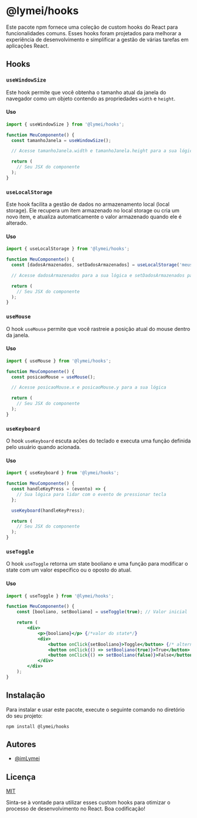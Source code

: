 # @lymei/hooks

Este pacote npm fornece uma coleção de custom hooks do React para funcionalidades comuns. Esses hooks foram projetados para melhorar a experiência de desenvolvimento e simplificar a gestão de várias tarefas em aplicações React.

## Hooks

### `useWindowSize`

Este hook permite que você obtenha o tamanho atual da janela do navegador como um objeto contendo as propriedades `width` e `height`.

#### Uso

```jsx
import { useWindowSize } from '@lymei/hooks';

function MeuComponente() {
  const tamanhoJanela = useWindowSize();

  // Acesse tamanhoJanela.width e tamanhoJanela.height para a sua lógica

  return (
    // Seu JSX do componente
  );
}
```

### `useLocalStorage`

Este hook facilita a gestão de dados no armazenamento local (local storage). Ele recupera um item armazenado no local storage ou cria um novo item, e atualiza automaticamente o valor armazenado quando ele é alterado.

#### Uso

```jsx
import { useLocalStorage } from '@lymei/hooks';

function MeuComponente() {
  const [dadosArmazenados, setDadosArmazenados] = useLocalStorage('meusDadosArmazenados', 'valor padrão');

  // Acesse dadosArmazenados para a sua lógica e setDadosArmazenados para atualizar o valor

  return (
    // Seu JSX do componente
  );
}
```

### `useMouse`

O hook `useMouse` permite que você rastreie a posição atual do mouse dentro da janela.

#### Uso

```jsx
import { useMouse } from '@lymei/hooks';

function MeuComponente() {
  const posicaoMouse = useMouse();

  // Acesse posicaoMouse.x e posicaoMouse.y para a sua lógica

  return (
    // Seu JSX do componente
  );
}
```

### `useKeyboard`

O hook `useKeyboard` escuta ações do teclado e executa uma função definida pelo usuário quando acionada.

#### Uso

```jsx
import { useKeyboard } from '@lymei/hooks';

function MeuComponente() {
  const handleKeyPress = (evento) => {
    // Sua lógica para lidar com o evento de pressionar tecla
  };

  useKeyboard(handleKeyPress);

  return (
    // Seu JSX do componente
  );
}
```

### `useToggle`

O hook `useToggle` retorna um state booliano e uma função para modificar o state com um valor especifico ou o oposto do atual.

#### Uso

```jsx
import { useToggle } from '@lymei/hooks';

function MeuComponente() {
	const [booliano, setBooliano] = useToggle(true); // Valor inicial

	return (
		<div>
			<p>{booliano}</p> {/*valor do state*/}
			<div>
				<button onClick{setBooliano}>Toggle</button> {/* alterna o valor do state */}
				<button onClick{() => setBooliano(true)}>True</button> {/* altera o valor do state para true */}
				<button onClick{() => setBooliano(false)}>False</button> {/* altera o valor do state para false */}
			</div>
		</div>
	);
}
```

## Instalação

Para instalar e usar este pacote, execute o seguinte comando no diretório do seu projeto:

```
npm install @lymei/hooks
```

## Autores

- [@imLymei](https://github.com/imLymei/)

## Licença

[MIT](https://choosealicense.com/licenses/mit/)

Sinta-se à vontade para utilizar esses custom hooks para otimizar o processo de desenvolvimento no React. Boa codificação!
